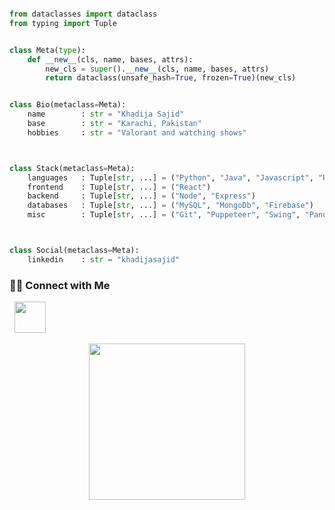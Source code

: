 ```python

from dataclasses import dataclass
from typing import Tuple


class Meta(type):
    def __new__(cls, name, bases, attrs):
        new_cls = super().__new__(cls, name, bases, attrs)
        return dataclass(unsafe_hash=True, frozen=True)(new_cls)


class Bio(metaclass=Meta):
    name        : str = "Khadija Sajid"
    base        : str = "Karachi, Pakistan"
    hobbies     : str = "Valorant and watching shows"



class Stack(metaclass=Meta):
    languages   : Tuple[str, ...] = ("Python", "Java", "Javascript", "HTML", "CSS")
    frontend    : Tuple[str, ...] = ("React")
    backend     : Tuple[str, ...] = ("Node", "Express")
    databases   : Tuple[str, ...] = ("MySQL", "MongoDb", "Firebase")
    misc        : Tuple[str, ...] = ("Git", "Puppeteer", "Swing", "Panda3D", "Bootstrap", "SASS")



class Social(metaclass=Meta):
    linkedin    : str = "khadijasajid"
```

<h3> 🤝🏻 Connect with Me </h3>

<p >
&nbsp; <a href="https://www.linkedin.com/in/khadijasajid/" target="_blank" rel="noopener noreferrer"><img src="https://img.icons8.com/plasticine/100/000000/linkedin.png" width="50" /></a>
</p>

<p align="center">
  <img width="250" src="https://media.giphy.com/media/jIgXf4hgbHCeKiXpvt/giphy.gif">
</p>

